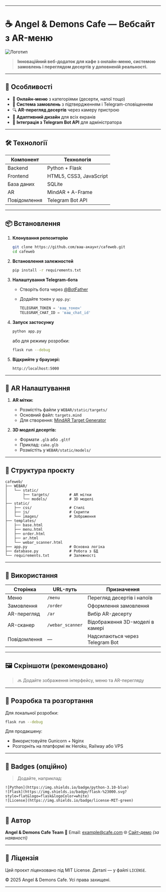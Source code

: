 
---

# ☕ Angel & Demons Cafe — Вебсайт з AR-меню

![Логотип](static/images/logo.png)

> **Інноваційний веб-додаток для кафе з онлайн-меню, системою замовлень і переглядом десертів у доповненій реальності.**

---

## 🚀 Особливості

* 🍰 **Онлайн-меню** з категоріями (десерти, напої тощо)
* 🛒 **Система замовлень** з підтвердженням і Telegram-сповіщенням
* 🔍 **AR-перегляд десертів** через камеру пристрою
* 📱 **Адаптивний дизайн** для всіх екранів
* 🤖 **Інтеграція з Telegram Bot API** для адміністратора

---

## 🛠️ Технології

| Компонент    | Технологія              |
| ------------ | ----------------------- |
| Backend      | Python + Flask          |
| Frontend     | HTML5, CSS3, JavaScript |
| База даних   | SQLite                  |
| AR           | MindAR + A-Frame        |
| Повідомлення | Telegram Bot API        |

---

## 📦 Встановлення

1. **Клонування репозиторію**

   ```bash
   git clone https://github.com/ваш-акаунт/cafeweb.git
   cd cafeweb
   ```

2. **Встановлення залежностей**

   ```bash
   pip install -r requirements.txt
   ```

3. **Налаштування Telegram-бота**

   * Створіть бота через [@BotFather](https://t.me/BotFather)
   * Додайте токен у `app.py`:

     ```python
     TELEGRAM_TOKEN = 'ваш_токен'
     TELEGRAM_CHAT_ID = 'ваш_chat_id'
     ```

4. **Запуск застосунку**

   ```bash
   python app.py
   ```

   або для режиму розробки:

   ```bash
   flask run --debug
   ```

5. **Відкрийте у браузері:**

   ```
   http://localhost:5000
   ```

---

## 🧁 AR Налаштування

1. **AR мітки:**

   * Розмістіть файли у `WEBAR/static/targets/`
   * Основний файл: `targets.mind`
   * Для створення: [MindAR Target Generator](https://hiukim.github.io/mind-ar-js/tools/)

2. **3D моделі десертів:**

   * Формати `.glb` або `.gltf`
   * Приклад: `cake.glb`
   * Розмістіть у `WEBAR/static/models/`

---

## 📁 Структура проєкту

```
cafeweb/
├── WEBAR/
│   └── static/
│       ├── targets/         # AR мітки
│       └── models/          # 3D моделі
├── static/
│   ├── css/                 # Стилі
│   ├── js/                  # Скрипти
│   └── images/              # Зображення
├── templates/
│   ├── base.html
│   ├── menu.html
│   ├── order.html
│   ├── ar.html
│   └── webar_scanner.html
├── app.py                   # Основна логіка
├── database.py              # Робота з БД
└── requirements.txt         # Залежності
```

---

## 🔗 Використання

| Сторінка     | URL-путь         | Призначення                     |
| ------------ | ---------------- | ------------------------------- |
| Меню         | `/menu`          | Перегляд десертів і напоїв      |
| Замовлення   | `/order`         | Оформлення замовлення           |
| AR-перегляд  | `/ar`            | Вибір AR-десерту                |
| AR-сканер    | `/webar_scanner` | Відображення 3D-моделі в камері |
| Повідомлення | —                | Надсилаються через Telegram Bot |

---

## 🖼️ Скріншоти (рекомендовано)

> 🔜 Додайте зображення інтерфейсу, меню та AR-перегляду

---

## 🧪 Розробка та розгортання

Для локальної розробки:

```bash
flask run --debug
```

Для продакшену:

* Використовуйте Gunicorn + Nginx
* Розгорніть на платформі як Heroku, Railway або VPS

---

## 📌 Badges (опційно)

> Додайте, наприклад:

```
![Python](https://img.shields.io/badge/python-3.10-blue)
![Flask](https://img.shields.io/badge/flask-%23000.svg?style=flat&logo=flask&logoColor=white)
![License](https://img.shields.io/badge/license-MIT-green)
```

---

## 👤 Автор

**Angel & Demons Cafe Team**
📧 Email: [example@cafe.com](mailto:example@cafe.com)
🌐 [Сайт-демо](https://example.com) *(за наявності)*

---

## 📄 Ліцензія

Цей проєкт ліцензовано під MIT License. Деталі — у файлі `LICENSE`.

© 2025 Angel & Demons Cafe. Усі права захищені.

---

